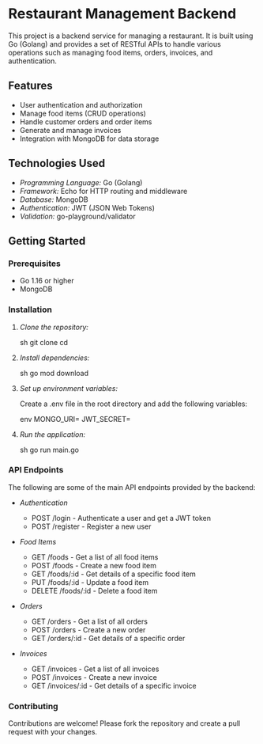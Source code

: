 # Restaurant Management Backend

This project is a backend service for managing a restaurant. It is built using Go (Golang) and provides a set of RESTful APIs to handle various operations such as managing food items, orders, invoices, and authentication.

## Features

- User authentication and authorization
- Manage food items (CRUD operations)
- Handle customer orders and order items
- Generate and manage invoices
- Integration with MongoDB for data storage

## Technologies Used

- *Programming Language:* Go (Golang)
- *Framework:* Echo for HTTP routing and middleware
- *Database:* MongoDB
- *Authentication:* JWT (JSON Web Tokens)
- *Validation:* go-playground/validator

## Getting Started

### Prerequisites

- Go 1.16 or higher
- MongoDB

### Installation

1. *Clone the repository:*

    sh
    git clone 
    cd 
    

2. *Install dependencies:*

    sh
    go mod download
    

3. *Set up environment variables:*

    Create a .env file in the root directory and add the following variables:

    env
    MONGO_URI=<your-mongodb-uri>
    JWT_SECRET=<your-jwt-secret>
    

4. *Run the application:*

    sh
    go run main.go
    

### API Endpoints

The following are some of the main API endpoints provided by the backend:

- *Authentication*
  - POST /login - Authenticate a user and get a JWT token
  - POST /register - Register a new user

- *Food Items*
  - GET /foods - Get a list of all food items
  - POST /foods - Create a new food item
  - GET /foods/:id - Get details of a specific food item
  - PUT /foods/:id - Update a food item
  - DELETE /foods/:id - Delete a food item

- *Orders*
  - GET /orders - Get a list of all orders
  - POST /orders - Create a new order
  - GET /orders/:id - Get details of a specific order

- *Invoices*
  - GET /invoices - Get a list of all invoices
  - POST /invoices - Create a new invoice
  - GET /invoices/:id - Get details of a specific invoice

### Contributing

Contributions are welcome! Please fork the repository and create a pull request with your changes.
